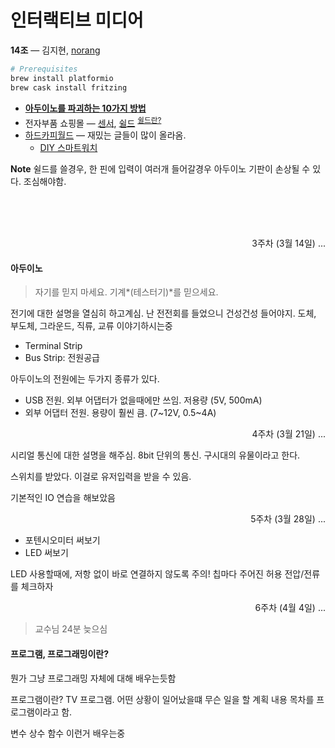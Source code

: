 인터랙티브 미디어
========
**14조** ― 김지현, [norang](https://github.com/norangLemon)
```bash
# Prerequisites
brew install platformio
brew cask install fritzing
```
- **[아두이노를 파괴하는 10가지 방법](http://arduinomidi.com/xe/BlogBoard/2167)**
- 전자부품 쇼핑몰 ― [센서], [쉴드] <sup>[쉴드란?]</sup>
- [하드카피월드][hdcp] ― 재밌는 글들이 많이 올라옴.
    - [DIY 스마트워치](http://www.hardcopyworld.com/ngine/aduino/index.php/archives/376)

[센서]: http://eleparts.co.kr/front/productlist_morning.php?code=005
[쉴드]: http://eleparts.co.kr/front/productlist_morning.php?code=017031017000&listnum=&sort=&block=&gotopage=
[쉴드란?]: https://ko.wikipedia.org/wiki/%EC%95%84%EB%91%90%EC%9D%B4%EB%85%B8#.EC.89.B4.EB.93.9C
[hdcp]: http://www.hardcopyworld.com/

**Note** 쉴드를 쓸경우, 한 핀에 입력이 여러개 들어갈경우 아두이노 기판이 손상될
수 있다. 조심해야함.

<br>

<br>

<br>

<p align=right>3주차 (3월 14일) ...</p>

#### 아두이노
> 자기를 믿지 마세요. 기계*(테스터기)*를 믿으세요.

전기에 대한 설명을 열심히 하고계심. 난 전전회를 들었으니 건성건성 들어야지.
도체, 부도체, 그라운드, 직류, 교류 이야기하시는중

- Terminal Strip
- Bus Strip: 전원공급

아두이노의 전원에는 두가지 종류가 있다.
- USB 전원. 외부 어댑터가 없을때에만 쓰임. 저용량 (5V, 500mA)
- 외부 어댑터 전원. 용량이 훨씬 큼. (7~12V, 0.5~4A)

<p align=right>4주차 (3월 21일) ...</p>

시리얼 통신에 대한 설명을 해주심. 8bit 단위의 통신. 구시대의 유물이라고 한다.

스위치를 받았다. 이걸로 유저입력을 받을 수 있음.

기본적인 IO 연습을 해보았음

<p align=right>5주차 (3월 28일) ...</p>

- 포텐시오미터 써보기
- LED 써보기

LED 사용할때에, 저항 없이 바로 연결하지 않도록 주의! 칩마다 주어진 허용
전압/전류를 체크하자

<p align=right>6주차 (4월 4일) ...</p>

> 교수님 24분 늦으심

#### 프로그램, 프로그래밍이란?
뭔가 그냥 프로그래밍 자체에 대해 배우는듯함

프로그램이란? TV 프로그램. 어떤 상황이 일어났을떄 무슨 일을 할 계획 내용 목차를
프로그램이라고 함.

변수 상수 함수 이런거 배우는중
